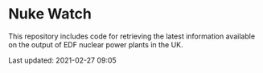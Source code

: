 # Nuke Watch

This repository includes code for retrieving the latest information available on the output of EDF nuclear power plants in the UK.

Last updated: 2021-02-27 09:05